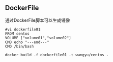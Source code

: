 ## DockerFile

通过DockerFile脚本可以生成镜像

```shell
#vi dockerfile01
FROM centos
VOLUME ["volume01","volume02"]
CMD echo "---end---"
CMD /bin/bash
```

```shell
docker build -f dockerfile01 -t wangyu/centos .
```

